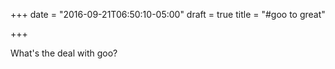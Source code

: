 +++
date = "2016-09-21T06:50:10-05:00"
draft = true
title = "#goo to great"

+++

What's the deal with goo?
